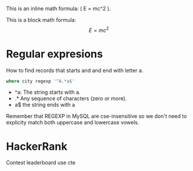 <script type="text/javascript" async
  src="https://cdnjs.cloudflare.com/ajax/libs/mathjax/2.7.7/MathJax.js?config=TeX-MML-AM_CHTML">
</script>

This is an inline math formula: \( E = mc^2 \).

This is a block math formula:
$$ E = mc^2 $$

# Regular expresions
How to find records that starts and and end with letter a.

```sql
where city regexp '^A.*a$'
```

* ^a: The string starts with a.
* .* Any sequence of characters (zero or more).
* a$ the string ends with a

Remember that REGEXP in MySQL are cse-insensitive so we don't need to explicity match both uppercase and lowercase vowels.


# HackerRank
Contest leaderboard use cte


